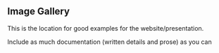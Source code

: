 ## Image Gallery

This is the location for good examples for the website/presentation.  

Include as much documentation (written details and prose) as you can
